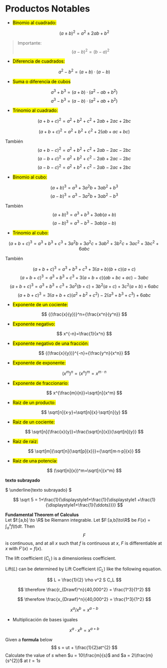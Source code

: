 # Productos Notables


- <mark>Binomio al cuadrado:</mark>

$$
(a\pm b )^2=a^2 \pm 2ab + b^2 
$$

> Importante: 
>$$
>(a - b )^2=(b-a )^2
>$$


- <mark>Diferencia de cuadrados:</mark>

$$
a^2-b^2 =(a+b)·(a-b)
$$

- <mark>Suma o diferencia de cubos</mark>

$$
a^3+b^3 =(a+b)·(a^2 - ab + b^2) 
$$
$$
a^3-b^3 =(a-b)·(a^2 + ab + b^2) 
$$

- <mark>Trinomio al cuadrado:</mark>

$$
(a + b +c )^2=a^2+ b^2+ c^2+2ab+2ac+2bc   
$$

$$
(a + b +c )^2=a^2+ b^2+ c^2+2(ab+ac+bc)  
$$

También
$$
(a + b -c )^2=a^2+ b^2+ c^2+2ab-2ac-2bc   
$$
$$
(a - b +c )^2=a^2+ b^2+ c^2-2ab+2ac-2bc   
$$
$$
(a - b -c )^2=a^2+ b^2+ c^2-2ab-2ac+2bc   
$$
- <mark>Binomio al cubo:</mark>

$$
(a + b)^3=a^3+ 3a^2b+ 3ab^2+b^3   
$$
$$
(a - b)^3=a^3- 3a^2b+ 3ab^2-b^3   
$$

También
$$
(a + b)^3=a^3+b^3 +3ab(a+b) 
$$
$$
(a-b)^3=a^3-b^3-3ab(a-b)  
$$

- <mark>Trinomio al cubo:</mark>

$$
(a+b+c)^3=a^3+b^3+c^3+3a^2b+3a^2c+ 3ab^2+ 3b^2c+ 3ac^2+ 3bc^2+6abc   
$$

También

$$
(a+b+c)^3=a^3+b^3+c^3+3(a+b)(b+c)(a+c)  
$$
$$
(a+b+c)^3=a^3+b^3+c^3+3(a+b+c)(ab+bc+ac)-3abc  
$$
$$
(a+b+c)^3=a^3+b^3+c^3+3a^2(b+c)+3b^2(a+c)+3c^2(a+b)+6abc
$$
$$
(a+b+c)^3=3(a+b+c)(a^2+ b^2+ c^2)-2(a^3+b^3+c^3)+6abc
$$

- <mark>Exponente de un cociente:</mark>

$$
{(\frac{x}{y})}^n={\frac{x^n}{y^n}}
$$

- <mark>Exponente negativo:</mark>

$$
x^{-n}=\frac{1}{x^n}
$$

- <mark>Exponente negativo de una fracción:</mark>

$$
{(\frac{x}{y})}^{-n}={\frac{y^n}{x^n}}
$$

- <mark>Exponente de exponente:</mark>

$$
(x^m)^n=(x^n)^m=x^{m·n}
$$

- <mark>Exponente de fraccionario:</mark>

$$
x^{\frac{m}{n}}=\sqrt[n]{x^m}
$$

- <mark>Raiz de un producto:</mark>

$$
\sqrt[n]{x·y}=\sqrt[n]{x}·\sqrt[n]{y}
$$

- <mark>Raiz de un cociente:</mark>

$$
\sqrt[n]{\frac{x}{y}}=\frac{\sqrt[n]{x}}{\sqrt[n]{y}}
$$

- <mark>Raiz de raiz:</mark>

$$
\sqrt[m]{\sqrt[n]{\sqrt[p]{x}}}={\sqrt[m·n·p]{x}}
$$

- <mark>Raiz de una potencía:</mark>

$$
(\sqrt[n]{x})^m=\sqrt[n]{x^m}
$$


**texto subrayado**




$
\underline{texto subrayado}
$

$$
\sqrt 5 = 1+\frac{1}{\displaystyle1+\frac{1}{\displaystyle1
  +\frac{1}{\displaystyle1+\frac{1}{\ddots}}}}
$$
  

**Fundamental Theorem of Calculus**  
Let $f:[a,b] \to \R$ be Riemann integrable. Let $F:[a,b]\to\R$ be $F(x)=
\int_{a}^{x}f(t)dt$.
Then $$F$$ is continuous, and at all $x$ such that $f$ is continuous at $x$,
$F$ is differentiable at $x$ with $F'(x)=f(x)$.

The lift coefficient ($C_L$) is a dimensionless coefficient.

Lift($L$) can be determined by Lift Coefficient ($C_L$) like the following
equation.

$$
L = \frac{1}{2} \rho v^2 S C_L
$$


$$
\therefore \frac{r_{Drawf}^n}{40,000^2} = \frac{1^3}{1^2} 
$$

$$ \therefore \frac{x_{Drawf}^n}{40,000^2} = \frac{1^3}{1^2} $$

$$
x^a/x^b=x^{a-b}
$$

- Multiplicación de bases iguales


$$
x^a·x^b=x^{a+b}
$$


Given a **formula** below
$$
s = ut + \\frac{1}{2}at^{2}
$$
Calculate the value of $s$ when $u = 10\\frac{m}{s}$ and $a = 2\\frac{m}{s^{2}}$ at $t = 1s$

